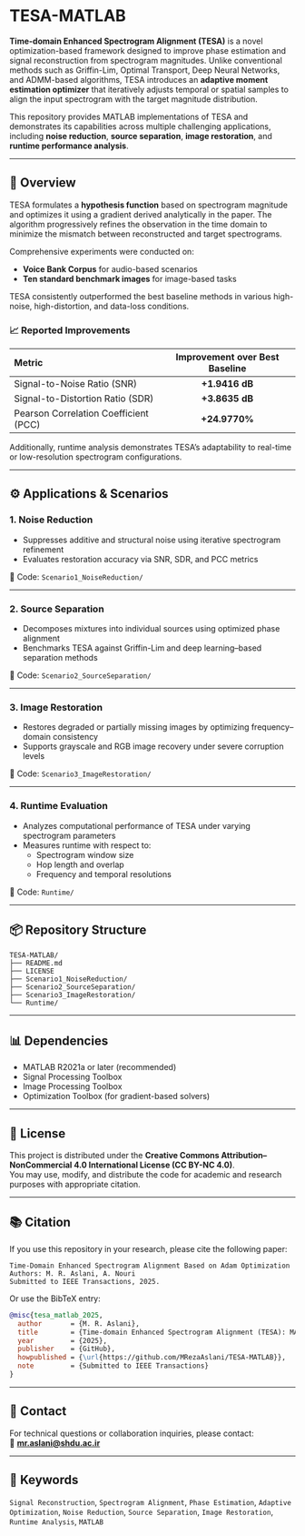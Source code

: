 # TESA-MATLAB

**Time-domain Enhanced Spectrogram Alignment (TESA)** is a novel optimization-based framework designed to improve phase estimation and signal reconstruction from spectrogram magnitudes. Unlike conventional methods such as Griffin-Lim, Optimal Transport, Deep Neural Networks, and ADMM-based algorithms, TESA introduces an **adaptive moment estimation optimizer** that iteratively adjusts temporal or spatial samples to align the input spectrogram with the target magnitude distribution.

This repository provides MATLAB implementations of TESA and demonstrates its capabilities across multiple challenging applications, including **noise reduction**, **source separation**, **image restoration**, and **runtime performance analysis**.

---

## 🔬 Overview

TESA formulates a **hypothesis function** based on spectrogram magnitude and optimizes it using a gradient derived analytically in the paper. The algorithm progressively refines the observation in the time domain to minimize the mismatch between reconstructed and target spectrograms.

Comprehensive experiments were conducted on:
- **Voice Bank Corpus** for audio-based scenarios  
- **Ten standard benchmark images** for image-based tasks  

TESA consistently outperformed the best baseline methods in various high-noise, high-distortion, and data-loss conditions.

### 📈 Reported Improvements

| Metric | Improvement over Best Baseline |
|:--------|:------------------------------:|
| Signal-to-Noise Ratio (SNR) | **+1.9416 dB** |
| Signal-to-Distortion Ratio (SDR) | **+3.8635 dB** |
| Pearson Correlation Coefficient (PCC) | **+24.9770%** |

Additionally, runtime analysis demonstrates TESA’s adaptability to real-time or low-resolution spectrogram configurations.

---

## ⚙️ Applications & Scenarios

### 1. Noise Reduction
- Suppresses additive and structural noise using iterative spectrogram refinement  
- Evaluates restoration accuracy via SNR, SDR, and PCC metrics  

📁 Code: `Scenario1_NoiseReduction/`

---

### 2. Source Separation
- Decomposes mixtures into individual sources using optimized phase alignment  
- Benchmarks TESA against Griffin-Lim and deep learning–based separation methods  

📁 Code: `Scenario2_SourceSeparation/`

---

### 3. Image Restoration
- Restores degraded or partially missing images by optimizing frequency–domain consistency  
- Supports grayscale and RGB image recovery under severe corruption levels  

📁 Code: `Scenario3_ImageRestoration/`

---

### 4. Runtime Evaluation
- Analyzes computational performance of TESA under varying spectrogram parameters  
- Measures runtime with respect to:
  - Spectrogram window size  
  - Hop length and overlap  
  - Frequency and temporal resolutions  

📁 Code: `Runtime/`

---

## 📦 Repository Structure

```
TESA-MATLAB/
├── README.md
├── LICENSE
├── Scenario1_NoiseReduction/
├── Scenario2_SourceSeparation/
├── Scenario3_ImageRestoration/
└── Runtime/
```

---

## 📊 Dependencies

- MATLAB R2021a or later (recommended)
- Signal Processing Toolbox
- Image Processing Toolbox
- Optimization Toolbox (for gradient-based solvers)

---

## 📄 License

This project is distributed under the **Creative Commons Attribution–NonCommercial 4.0 International License (CC BY-NC 4.0)**.  
You may use, modify, and distribute the code for academic and research purposes with appropriate citation.

---

## 📚 Citation

If you use this repository in your research, please cite the following paper:

```
Time-Domain Enhanced Spectrogram Alignment Based on Adam Optimization
Authors: M. R. Aslani, A. Nouri
Submitted to IEEE Transactions, 2025.
```

Or use the BibTeX entry:

```bibtex
@misc{tesa_matlab_2025,
  author       = {M. R. Aslani},
  title        = {Time-domain Enhanced Spectrogram Alignment (TESA): MATLAB Implementation},
  year         = {2025},
  publisher    = {GitHub},
  howpublished = {\url{https://github.com/MRezaAslani/TESA-MATLAB}},
  note         = {Submitted to IEEE Transactions}
}
```

---

## 🔗 Contact

For technical questions or collaboration inquiries, please contact:  
📧 **mr.aslani@shdu.ac.ir**

---

## 🧠 Keywords
`Signal Reconstruction`, `Spectrogram Alignment`, `Phase Estimation`, `Adaptive Optimization`, `Noise Reduction`, `Source Separation`, `Image Restoration`, `Runtime Analysis`, `MATLAB`
